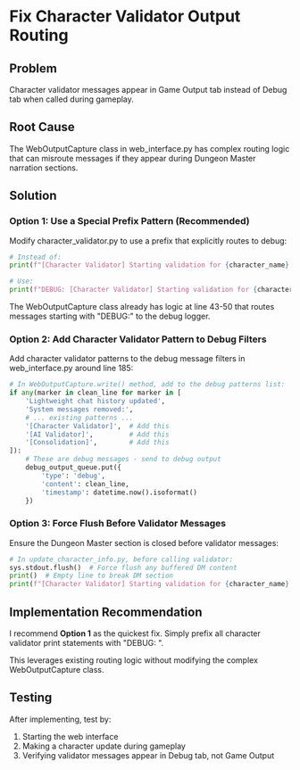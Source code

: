 # Fix Character Validator Output Routing

## Problem
Character validator messages appear in Game Output tab instead of Debug tab when called during gameplay.

## Root Cause
The WebOutputCapture class in web_interface.py has complex routing logic that can misroute messages if they appear during Dungeon Master narration sections.

## Solution

### Option 1: Use a Special Prefix Pattern (Recommended)
Modify character_validator.py to use a prefix that explicitly routes to debug:

```python
# Instead of:
print(f"[Character Validator] Starting validation for {character_name}...")

# Use:
print(f"DEBUG: [Character Validator] Starting validation for {character_name}...")
```

The WebOutputCapture class already has logic at line 43-50 that routes messages starting with "DEBUG:" to the debug logger.

### Option 2: Add Character Validator Pattern to Debug Filters
Add character validator patterns to the debug message filters in web_interface.py around line 185:

```python
# In WebOutputCapture.write() method, add to the debug patterns list:
if any(marker in clean_line for marker in [
    'Lightweight chat history updated',
    'System messages removed:',
    # ... existing patterns ...
    '[Character Validator]',  # Add this
    '[AI Validator]',         # Add this
    '[Consolidation]',        # Add this
]):
    # These are debug messages - send to debug output
    debug_output_queue.put({
        'type': 'debug',
        'content': clean_line,
        'timestamp': datetime.now().isoformat()
    })
```

### Option 3: Force Flush Before Validator Messages
Ensure the Dungeon Master section is closed before validator messages:

```python
# In update_character_info.py, before calling validator:
sys.stdout.flush()  # Force flush any buffered DM content
print()  # Empty line to break DM section
print(f"[Character Validator] Starting validation for {character_name}...")
```

## Implementation Recommendation

I recommend **Option 1** as the quickest fix. Simply prefix all character validator print statements with "DEBUG: ".

This leverages existing routing logic without modifying the complex WebOutputCapture class.

## Testing
After implementing, test by:
1. Starting the web interface
2. Making a character update during gameplay
3. Verifying validator messages appear in Debug tab, not Game Output